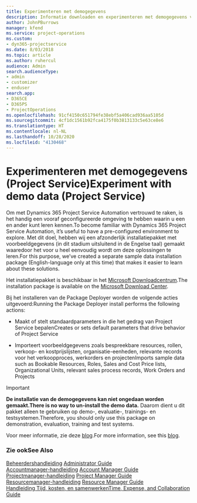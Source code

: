 ```yaml
---
title: Experimenteren met demogegevens
description: Informatie downloaden en experimenteren met demogegevens voor Project Service Automation.
author: JohnPBurrows
manager: kfend
ms.service: project-operations
ms.custom:
- dyn365-projectservice
ms.date: 8/03/2018
ms.topic: article
ms.author: ruhercul
audience: Admin
search.audienceType:
- admin
- customizer
- enduser
search.app:
- D365CE
- D365PS
- ProjectOperations
ms.openlocfilehash: 91cf4150c651794fe38ebf5a406cad936aa5105d
ms.sourcegitcommit: 4cf1dc1561b92fca4175f0b3813133c5e63ce8e6
ms.translationtype: HT
ms.contentlocale: nl-NL
ms.lasthandoff: 10/28/2020
ms.locfileid: "4130468"
---
```

# <a name="experiment-with-demo-data-project-service"></a><span data-ttu-id="8f4e5-103">Experimenteren met demogegevens (Project Service)</span><span class="sxs-lookup"><span data-stu-id="8f4e5-103">Experiment with demo data (Project Service)</span></span>

<span data-ttu-id="8f4e5-104">Om met Dynamics 365 Project Service Automation vertrouwd te raken, is het handig een vooraf geconfigureerde omgeving te hebben waarin u een en ander kunt leren kennen.</span><span class="sxs-lookup"><span data-stu-id="8f4e5-104">To become familiar with Dynamics 365 Project Service Automation, it’s useful to have a pre-configured environment to explore.</span></span> <span data-ttu-id="8f4e5-105">Met dit doel, hebben wij een afzonderlijk installatiepakket met voorbeeldgegevens (in dit stadium uitsluitend in de Engelse taal) gemaakt waaredoor het voor u heel eenvoudig wordt om deze oplossingen te leren.</span><span class="sxs-lookup"><span data-stu-id="8f4e5-105">For this purpose, we’ve created a separate sample data installation package (English-language only at this time) that makes it easier to learn about these solutions.</span></span> 

<span data-ttu-id="8f4e5-106">Het installatiepakket is beschikbaar in het [Microsoft Downloadcentrum](https://go.microsoft.com/fwlink/?linkid=859966).</span><span class="sxs-lookup"><span data-stu-id="8f4e5-106">The installation package is available on the [Microsoft Download Center](https://go.microsoft.com/fwlink/?linkid=859966).</span></span>  

<span data-ttu-id="8f4e5-107">Bij het installeren van de Package Deployer worden de volgende acties uitgevoerd:</span><span class="sxs-lookup"><span data-stu-id="8f4e5-107">Running the Package Deployer install performs the following actions:</span></span> 
  
-   <span data-ttu-id="8f4e5-108">Maakt of stelt standaardparameters in die het gedrag van Project Service bepalen</span><span class="sxs-lookup"><span data-stu-id="8f4e5-108">Creates or sets default parameters that drive behavior of Project Service</span></span>  
  
-   <span data-ttu-id="8f4e5-109">Importeert voorbeeldgegevens zoals bespreekbare resources, rollen, verkoop- en kostprijslijsten, organisatie-eenheden, relevante records voor het verkoopproces, werkorders en projecten</span><span class="sxs-lookup"><span data-stu-id="8f4e5-109">Imports sample data such as Bookable Resources, Roles, Sales and Cost Price lists, Organizational Units, relevant sales process records, Work Orders and Projects</span></span>    
  
> [!IMPORTANT]
> <span data-ttu-id="8f4e5-110">**De installatie van de demogegevens kan niet ongedaan worden gemaakt.**</span><span class="sxs-lookup"><span data-stu-id="8f4e5-110">**There is no way to un-install the demo data.**</span></span> <span data-ttu-id="8f4e5-111">Daarom dient u dit pakket alleen te gebruiken op demo-, evaluatie-, trainings- en testsystemen.</span><span class="sxs-lookup"><span data-stu-id="8f4e5-111">Therefore, you should only use this package on demonstration, evaluation, training and test systems.</span></span>

<span data-ttu-id="8f4e5-112">Voor meer informatie, zie deze [blog](https://blogs.msdn.microsoft.com/crm/2017/10/24/microsoft-dynamics-365-for-field-service-and-project-service-automation-sample-data).</span><span class="sxs-lookup"><span data-stu-id="8f4e5-112">For more information, see this [blog](https://blogs.msdn.microsoft.com/crm/2017/10/24/microsoft-dynamics-365-for-field-service-and-project-service-automation-sample-data).</span></span>





  
### <a name="see-also"></a><span data-ttu-id="8f4e5-113">Zie ook</span><span class="sxs-lookup"><span data-stu-id="8f4e5-113">See Also</span></span>  
 <span data-ttu-id="8f4e5-114">[Beheerdershandleiding](../psa/admin-guide.md) </span><span class="sxs-lookup"><span data-stu-id="8f4e5-114">[Administrator Guide](../psa/admin-guide.md) </span></span>  
 <span data-ttu-id="8f4e5-115">[Accountmanager-handleiding](../psa/account-manager-guide.md) </span><span class="sxs-lookup"><span data-stu-id="8f4e5-115">[Account Manager Guide](../psa/account-manager-guide.md) </span></span>  
 <span data-ttu-id="8f4e5-116">[Projectmanager-handleiding](../psa/project-manager-guide.md) </span><span class="sxs-lookup"><span data-stu-id="8f4e5-116">[Project Manager Guide](../psa/project-manager-guide.md) </span></span>  
 <span data-ttu-id="8f4e5-117">[Resourcemanager-handleiding](../psa/resource-manager-guide.md) </span><span class="sxs-lookup"><span data-stu-id="8f4e5-117">[Resource Manager Guide](../psa/resource-manager-guide.md) </span></span>  
 [<span data-ttu-id="8f4e5-118">Handleiding Tijd, kosten, en samenwerken</span><span class="sxs-lookup"><span data-stu-id="8f4e5-118">Time, Expense, and Collaboration Guide</span></span>](../psa/time-expense-collaboration-guide.md)
